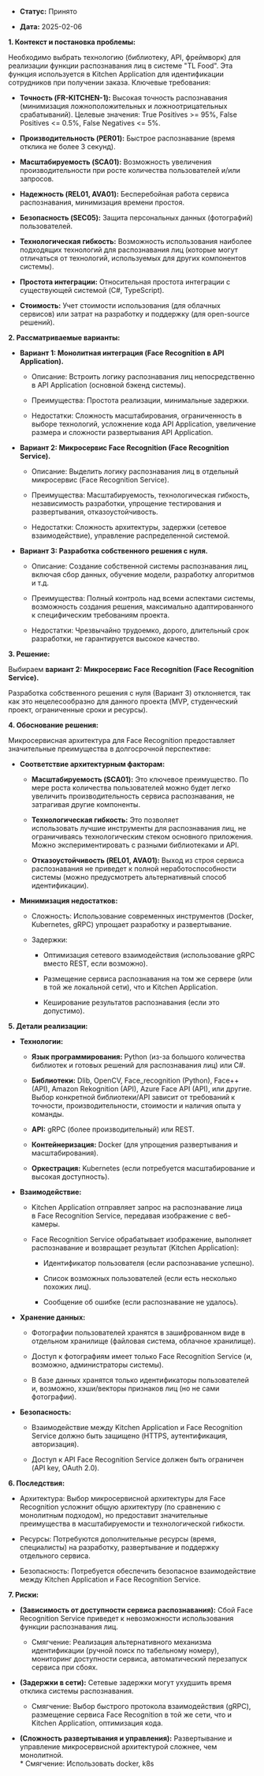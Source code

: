 - **Статус:** Принято
    
- **Дата:** 2025-02-06
    

**1. Контекст и постановка проблемы:**

Необходимо выбрать технологию (библиотеку, API, фреймворк) для реализации функции распознавания лиц в системе "TL Food". Эта функция используется в Kitchen Application для идентификации сотрудников при получении заказа. Ключевые требования:

- **Точность (FR-KITCHEN-1):** Высокая точность распознавания (минимизация ложноположительных и ложноотрицательных срабатываний). Целевые значения: True Positives >= 95%, False Positives <= 0.5%, False Negatives <= 5%.
    
- **Производительность (PER01):** Быстрое распознавание (время отклика не более 3 секунд).
    
- **Масштабируемость (SCA01):** Возможность увеличения производительности при росте количества пользователей и/или запросов.
    
- **Надежность (REL01, AVA01):** Бесперебойная работа сервиса распознавания, минимизация времени простоя.
    
- **Безопасность (SEC05):** Защита персональных данных (фотографий) пользователей.
    
- **Технологическая гибкость:** Возможность использования наиболее подходящих технологий для распознавания лиц (которые могут отличаться от технологий, используемых для других компонентов системы).
    
- **Простота интеграции:** Относительная простота интеграции с существующей системой (C#, TypeScript).
    
- **Стоимость:** Учет стоимости использования (для облачных сервисов) или затрат на разработку и поддержку (для open-source решений).
    

**2. Рассматриваемые варианты:**

- **Вариант 1: Монолитная интеграция (Face Recognition в API Application).**
    
    - Описание: Встроить логику распознавания лиц непосредственно в API Application (основной бэкенд системы).
        
    - Преимущества: Простота реализации, минимальные задержки.
        
    - Недостатки: Сложность масштабирования, ограниченность в выборе технологий, усложнение кода API Application, увеличение размера и сложности развертывания API Application.
        
- **Вариант 2: Микросервис Face Recognition (Face Recognition Service).**
    
    - Описание: Выделить логику распознавания лиц в отдельный микросервис (Face Recognition Service).
        
    - Преимущества: Масштабируемость, технологическая гибкость, независимость разработки, упрощение тестирования и развертывания, отказоустойчивость.
        
    - Недостатки: Сложность архитектуры, задержки (сетевое взаимодействие), управление распределенной системой.
        
- **Вариант 3: Разработка собственного решения с нуля.**
    
    - Описание: Создание собственной системы распознавания лиц, включая сбор данных, обучение модели, разработку алгоритмов и т.д.
        
    - Преимущества: Полный контроль над всеми аспектами системы, возможность создания решения, максимально адаптированного к специфическим требованиям проекта.
        
    - Недостатки: Чрезвычайно трудоемко, дорого, длительный срок разработки, не гарантируется высокое качество.
        

**3. Решение:**

Выбираем **вариант 2: Микросервис Face Recognition (Face Recognition Service).**

Разработка собственного решения с нуля (Вариант 3) отклоняется, так как это нецелесообразно для данного проекта (MVP, студенческий проект, ограниченные сроки и ресурсы).

**4. Обоснование решения:**

Микросервисная архитектура для Face Recognition предоставляет значительные преимущества в долгосрочной перспективе:

- **Соответствие архитектурным факторам:**
    
    - **Масштабируемость (SCA01):** Это ключевое преимущество. По мере роста количества пользователей можно будет легко увеличить производительность сервиса распознавания, не затрагивая другие компоненты.
        
    - **Технологическая гибкость:** Это позволяет использовать лучшие инструменты для распознавания лиц, не ограничиваясь технологическим стеком основного приложения. Можно экспериментировать с разными библиотеками и API.
        
    - **Отказоустойчивость (REL01, AVA01):** Выход из строя сервиса распознавания не приведет к полной неработоспособности системы (можно предусмотреть альтернативный способ идентификации).
        
- **Минимизация недостатков:**
    
    - Сложность: Использование современных инструментов (Docker, Kubernetes, gRPC) упрощает разработку и развертывание.
        
    - Задержки:
        
        - Оптимизация сетевого взаимодействия (использование gRPC вместо REST, если возможно).
            
        - Размещение сервиса распознавания на том же сервере (или в той же локальной сети), что и Kitchen Application.
            
        - Кеширование результатов распознавания (если это допустимо).

**5. Детали реализации:**

- **Технологии:**
    
    - **Язык программирования:** Python (из-за большого количества библиотек и готовых решений для распознавания лиц) или C#.
        
    - **Библиотеки:** Dlib, OpenCV, Face_recognition (Python), Face++ (API), Amazon Rekognition (API), Azure Face API (API), или другие. Выбор конкретной библиотеки/API зависит от требований к точности, производительности, стоимости и наличия опыта у команды.
        
    - **API:** gRPC (более производительный) или REST.
        
    - **Контейнеризация:** Docker (для упрощения развертывания и масштабирования).
        
    - **Оркестрация:** Kubernetes (если потребуется масштабирование и высокая доступность).
        
- **Взаимодействие:**
    
    - Kitchen Application отправляет запрос на распознавание лица в Face Recognition Service, передавая изображение с веб-камеры.
        
    - Face Recognition Service обрабатывает изображение, выполняет распознавание и возвращает результат (Kitchen Application):
        
        - Идентификатор пользователя (если распознавание успешно).
            
        - Список возможных пользователей (если есть несколько похожих лиц).
            
        - Сообщение об ошибке (если распознавание не удалось).
            
- **Хранение данных:**
    
    - Фотографии пользователей хранятся в зашифрованном виде в отдельном хранилище (файловая система, облачное хранилище).
        
    - Доступ к фотографиям имеет только Face Recognition Service (и, возможно, администраторы системы).
        
    - В базе данных хранятся только идентификаторы пользователей и, возможно, хэши/векторы признаков лиц (но не сами фотографии).
        
- **Безопасность:**
    
    - Взаимодействие между Kitchen Application и Face Recognition Service должно быть защищено (HTTPS, аутентификация, авторизация).
        
    - Доступ к API Face Recognition Service должен быть ограничен (API key, OAuth 2.0).
        

**6. Последствия:**

- Архитектура: Выбор микросервисной архитектуры для Face Recognition усложнит общую архитектуру (по сравнению с монолитным подходом), но предоставит значительные преимущества в масштабируемости и технологической гибкости.
    
- Ресурсы: Потребуются дополнительные ресурсы (время, специалисты) на разработку, развертывание и поддержку отдельного сервиса.
    
- Безопасность: Потребуется обеспечить безопасное взаимодействие между Kitchen Application и Face Recognition Service.
    

**7. Риски:**

- **(Зависимость от доступности сервиса распознавания):** Сбой Face Recognition Service приведет к невозможности использования функции распознавания лиц.
    
    - Смягчение: Реализация альтернативного механизма идентификации (ручной поиск по табельному номеру), мониторинг доступности сервиса, автоматический перезапуск сервиса при сбоях.
        
- **(Задержки в сети):** Сетевые задержки могут ухудшить время отклика системы распознавания.
    
    - Смягчение: Выбор быстрого протокола взаимодействия (gRPC), размещение сервиса Face Recognition в той же сети, что и Kitchen Application, оптимизация кода.
        
- **(Сложность развертывания и управления):** Развертывание и управление микросервисной архитектурой сложнее, чем монолитной.  
    * Смягчение: Использовать docker, k8s